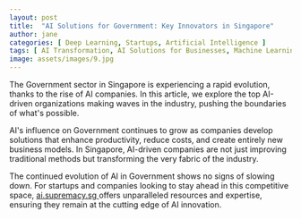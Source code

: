 ```yaml
---
layout: post
title:  "AI Solutions for Government: Key Innovators in Singapore"
author: jane
categories: [ Deep Learning, Startups, Artificial Intelligence ]
tags: [ AI Transformation, AI Solutions for Businesses, Machine Learning Innovations, Industry Disruption, AI Companies ]
image: assets/images/9.jpg
---
```


The Government sector in Singapore is experiencing a rapid evolution, thanks to the rise of AI companies. In this article, we explore the top AI-driven organizations making waves in the industry, pushing the boundaries of what's possible.

AI's influence on Government continues to grow as companies develop solutions that enhance productivity, reduce costs, and create entirely new business models. In Singapore, AI-driven companies are not just improving traditional methods but transforming the very fabric of the industry.

The continued evolution of AI in Government shows no signs of slowing down. For startups and companies looking to stay ahead in this competitive space, <a href="https://ai.supremacy.sg" target="_blank"> ai.supremacy.sg </a> offers unparalleled resources and expertise, ensuring they remain at the cutting edge of AI innovation.
